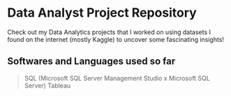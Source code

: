 # Data Analyst Project Repository

Check out my Data Analytics projects that I worked on using datasets I found on the internet (mostly Kaggle) to uncover some fascinating insights!

## Softwares and Languages used so far

> SQL (Microsoft SQL Server Management Studio x Microsoft SQL Server)
> Tableau

